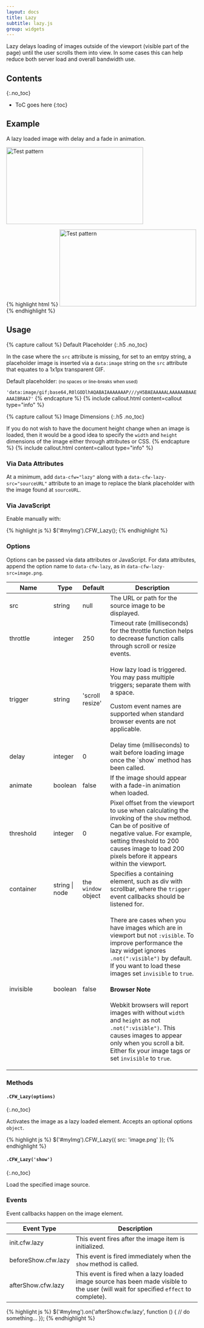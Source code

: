 ```yaml
---
layout: docs
title: Lazy
subtitle: lazy.js
group: widgets
---
```


Lazy delays loading of images outside of the viewport (visible part of the page) until the user scrolls them into view.  In some cases this can help reduce both server load and overall bandwidth use.

## Contents
{:.no_toc}

* ToC goes here
{:toc}

## Example

A lazy loaded image with delay and a fade in animation.

<div class="cf-example">
    <img data-cfw="lazy" data-cfw-lazy-delay="1000" data-cfw-lazy-animate="true" data-cfw-lazy-src="{{ site.basurl}}/assets/img/test.gif" width="360" height="202" alt="Test pattern" />
</div>

{% highlight html %}
<img src="" data-cfw="lazy" data-cfw-lazy-delay="1000" data-cfw-lazy-animate="true" data-cfw-lazy-src="test.gif" width="360" height="202" alt="Test pattern" />
{% endhighlight %}

## Usage

{% capture callout %}
Default Placeholder
{:.h5 .no_toc}

In the case where the `src` attribute is missing, for set to an emtpy string, a placeholder image is inserted via a `data:image` string on the `src` attribute that equates to a 1x1px transparent GIF.

Default placeholder: <small>(no spaces or line-breaks when used)</small>

`'data:image/gif;base64,R0lGODlhAQABAIAAAAAAAP///yH5BAEAAAAALAAAAAABAAEAAAIBRAA7'`
{% endcapture %}
{% include callout.html content=callout type="info" %}

{% capture callout %}
Image Dimensions
{:.h5 .no_toc}

If you do not wish to have the document height change when an image is loaded, then it would be a good idea to specify the `width` and `height` dimensions of the image either through attributes or CSS.
{% endcapture %}
{% include callout.html content=callout type="info" %}

### Via Data Attributes

At a minimum, add `data-cfw="lazy"` along with a `data-cfw-lazy-src="sourceURL"` attribute to an image to replace the blank placeholder with the image found at `sourceURL`.

### Via JavaScript

Enable manually with:

{% highlight js %}
$('#myImg').CFW_Lazy();
{% endhighlight %}

### Options

Options can be passed via data attributes or JavaScript. For data attributes, append the option name to `data-cfw-lazy`, as in `data-cfw-lazy-src=image.png`.

<div class="table-scroll">
    <table class="table table-bordered table-striped">
        <thead>
            <tr>
                <th style="width: 100px;">Name</th>
                <th style="width: 50px;">Type</th>
                <th style="width: 50px;">Default</th>
                <th>Description</th>
            </tr>
        </thead>
        <tbody>
            <tr>
                <td>src</td>
                <td>string</td>
                <td>null</td>
                <td>The URL or path for the source image to be displayed.</td>
            </tr>
            <tr>
                <td>throttle</td>
                <td>integer</td>
                <td>250</td>
                <td>Timeout rate (milliseconds) for the throttle function helps to decrease function calls through scroll or resize events.</td>
            </tr>
            <tr>
                <td>trigger</td>
                <td>string</td>
                <td>'scroll resize'</td>
                <td>
                    <p>How lazy load is triggered. You may pass multiple triggers; separate them with a space.</p>
                    <p>Custom event names are supported when standard browser events are not applicable.</p>
                </td>
            </tr>
            <tr>
                <td>delay</td>
                <td>integer</td>
                <td>0</td>
                <td>Delay time (milliseconds) to wait before loading image once the `show` method has been called.</td>
            </tr>
            <tr>
                <td>animate</td>
                <td>boolean</td>
                <td>false</td>
                <td>If the image should appear with a fade-in animation when loaded.</td>
            </tr>
            <tr>
                <td>threshold</td>
                <td>integer</td>
                <td>0</td>
                <td>
                    Pixel offset from the viewport to use when calculating the invoking of the <code>show</code> method. Can be of positive of negative value.
                    For example, setting threshold to 200 causes image to load 200 pixels before it appears within the viewport.
                </td>
            </tr>
            <tr>
                <td>container</td>
                <td>string | node</td>
                <td>the <code>window</code> object</td>
                <td>Specifies a containing element, such as div with scrollbar, where the <code>trigger</code> event callbacks should be listened for.</td>
            </tr>
            <tr>
                <td>invisible</td>
                <td>boolean</td>
                <td>false</td>
                <td>
                    <p>There are cases when you have images which are in viewport but not <code>:visible</code>. To improve performance the lazy widget ignores <code>.not(":visible")</code> by default. If you want to load these images set <code>invisible</code> to <code>true</code>.</p>
                    <div class="cf-callout cf-callout-info">
                        <h4>Browser Note</h4>
                        <p>Webkit browsers will report images with without <code>width</code> and <code>height</code> as not <code>.not(":visible")</code>. This causes images to appear only when you scroll a bit. Either fix your image tags or set <code>invisible</code> to <code>true</code>.</p>
                    </div>
                </td>
            </tr>
        </tbody>
    </table>
</div>

### Methods

#### `.CFW_Lazy(options)`
{:.no_toc}

Activates the image as a lazy loaded element. Accepts an optional options `object`.

{% highlight js %}
$('#myImg').CFW_Lazy({
    src: 'image.png'
});
{% endhighlight %}

#### `.CFW_Lazy('show')`
{:.no_toc}

Load the specified image source.

### Events

Event callbacks happen on the image element.

<div class="table-scroll">
    <table class="table table-bordered table-striped">
        <thead>
            <tr>
                <th style="width: 150px;">Event Type</th>
                <th>Description</th>
            </tr>
        </thead>
        <tbody>
            <tr>
                <td>init.cfw.lazy</td>
                <td>This event fires after the image item is initialized.</td>
            </tr>
            <tr>
                <td>beforeShow.cfw.lazy</td>
                <td>This event is fired immediately when the <code>show</code> method is called.</td>
            </tr>
            <tr>
                <td>afterShow.cfw.lazy</td>
                <td>This event is fired when a lazy loaded image source has been made visible to the user (will wait for specified <code>effect</code> to complete).</td>
            </tr>
        </tbody>
    </table>
</div>

{% highlight js %}
$('#myImg').on('afterShow.cfw.lazy', function () {
  // do something...
});
{% endhighlight %}
